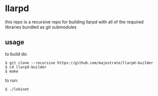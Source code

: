 # llarpd

this repo is a recursive repo for building llarpd with all of the required libraries bundled as git submodules

## usage

to build do:

    $ git clone --recursive https://github.com/majestrate/llarpd-builder
    $ cd llarpd-builder
    $ make

to run:

    $ ./lokinet
